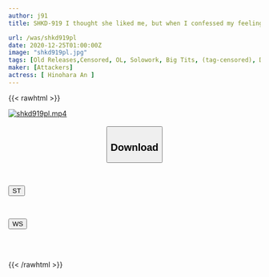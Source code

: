 ```yaml
---
author: j91
title: SHKD-919 I thought she liked me, but when I confessed my feelings, she dumped me, so I raped her. A woman who misleads men Rei Amagawa

url: /was/shkd919pl
date: 2020-12-25T01:00:00Z
image: "shkd919pl.jpg"
tags: [Old Releases,Censored, OL, Solowork, Big Tits, (tag-censored), Drama	]
maker: [Attackers]
actress: [ Hinohara An ]
---
```



{{< rawhtml >}}

<div class="video" data-videoid="8Rb6GrbBxoHov3q">
    <a href="javascript:;">
        <img src="/was/shkd919pl/shkd919pl.jpg" width="WIDTH" height="HEIGHT" alt="shkd919pl.mp4" loading="lazy">
    </a>
</div>

<script type="text/javascript" src="https://j91.asia/asset/on-demand-st.js"></script>

<br>
  <link rel="stylesheet" href="https://j91.asia/asset/bs5.css">
  
  <center>
  <button class="btn btn-primary" type="button" data-bs-toggle="collapse" data-bs-target=".multi-collapse" aria-expanded="false" aria-controls="multiCollapseExample1 multiCollapseExample2"><h2>Download</h2></button></center>
</p>
<div class="row">
  <div class="col">
    <div class="collapse multi-collapse" id="multiCollapseExample1">
      <div class="card card-body">
	      	      <br>
<div class="buttons">  
<p><a href="https://streamtape.to/v/8Rb6GrbBxoHov3q" target="_blank"><button class="btn-hover color-3"><i class="fa fa-download"></i> ST</button></a></p></div>
    </div>
  </div>
</div>
  <div class="col">
    <div class="collapse multi-collapse" id="multiCollapseExample2">
      <div class="card card-body">
	      <br>
<div class="buttons">
<p><a href="https://wolfstream.tv/6uc87nforomk" target="_blank"><button class="btn-hover color-8"><i class="fa fa-download"></i> WS</button></a></p></div>
<br><br>
      </div>
    </div>
  </div>
</div>

{{< /rawhtml >}}